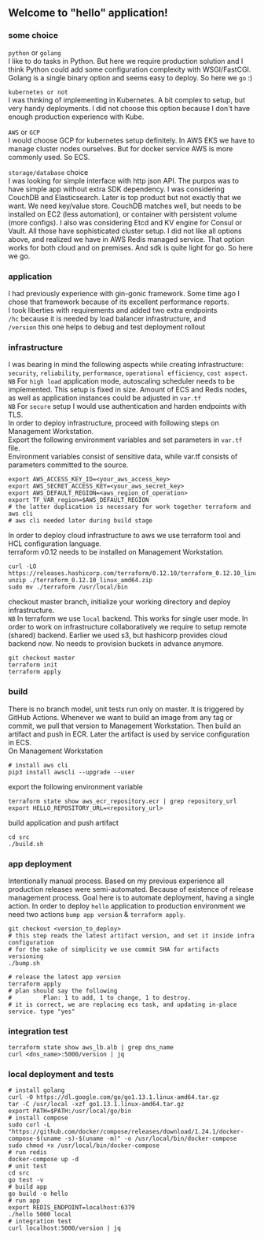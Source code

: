 ## Welcome to "hello" application!
### some choice
`python` or `golang`  
I like to do tasks in Python. But here we require production solution and I think Python could add some configuration complexity with WSGI/FastCGI. Golang is a single binary option and seems easy to deploy. So here we `go` :)  

`kubernetes or not`  
I was thinking of implementing in Kubernetes. A bit complex to setup, but very handy deployments. I did not choose this option because I don't have enough production experience with Kube.  

`AWS` or `GCP`  
I would choose GCP for kubernetes setup definitely. In AWS EKS we have to manage cluster nodes ourselves. But for docker service AWS is more commonly used. So ECS.  

`storage/database` choice  
I was looking for simple interface with http json API. The purpos was to have simple app without extra SDK dependency. I was considering CouchDB and Elasticsearch. Later is top product but not exactly that we want. We need key/value store. CouchDB matches well, but needs to be installed on EC2 (less automation), or container with persistent volume (more configs). I also was considering Etcd and KV engine for Consul or Vault. All those have sophisticated cluster setup. I did not like all options above, and realized we have in AWS Redis managed service. That option works for both cloud and on premises. And sdk is quite light for go. So here we go.  

### application
I had previously experience with gin-gonic framework. Some time ago I chose that framework because of its excellent performance reports.  
I took liberties with requirements and added two extra endpoints  
`/hc` because it is needed by load balancer infrastructure, and  
`/version` this one helps to debug and test deployment rollout  

### infrastructure
I was bearing in mind the following aspects while creating infrastructure: `security`, `reliability`, `performance`, `operational efficiency`, `cost aspect`.  
`NB` For `high load` application mode, autoscaling scheduler needs to be implemented. This setup is fixed in size. Amount of ECS and Redis nodes, as well as application instances could be adjusted in `var.tf`  
`NB` For `secure` setup I would use authentication and harden endpoints with TLS.  
In order to deploy infrastructure, proceed with following steps on Management Workstation.  
Export the following environment variables and set parameters in `var.tf` file.  
Environment variables consist of sensitive data, while var.tf consists of parameters committed to the source.  
```
export AWS_ACCESS_KEY_ID=<your_aws_access_key>
export AWS_SECRET_ACCESS_KEY=<your_aws_secret_key>
export AWS_DEFAULT_REGION=<aws_region_of_operation>
export TF_VAR_region=$AWS_DEFAULT_REGION
# the latter duplication is necessary for work together terraform and aws cli
# aws cli needed later during build stage
```
In order to deploy cloud infrastructure to aws we use terraform tool and HCL configuration language.  
terraform v0.12 needs to be installed on Management Workstation.  
```
curl -LO https://releases.hashicorp.com/terraform/0.12.10/terraform_0.12.10_linux_amd64.zip
unzip ./terraform_0.12.10_linux_amd64.zip
sudo mv ./terraform /usr/local/bin
```
checkout master branch, initialize your working directory and deploy infrastructure.  
`NB` In terraform we use `local` backend. This works for single user mode. In order to work on infrastructure collaboratively we require to setup remote (shared) backend. Earlier we used s3, but hashicorp provides cloud backend now. No needs to provision buckets in advance anymore.
```
git checkout master
terraform init
terraform apply
```

### build
There is no branch model, unit tests run only on master. It is triggered by GitHub Actions. Whenever we want to build an image from any tag or commit, we pull that version to Management Workstation.
Then build an artifact and push in ECR. Later the artifact is used by service configuration in ECS.  
On Management Workstation  
```
# install aws cli
pip3 install awscli --upgrade --user
```
export the following environment variable  
```
terraform state show aws_ecr_repository.ecr | grep repository_url
export HELLO_REPOSITORY_URL=<repository_url>
```
build application and push artifact  
```
cd src
./build.sh
```

### app deployment
Intentionally manual process. Based on my previous experience all production releases were semi-automated.
Because of existence of release management process.
Goal here is to automate deployment, having a single action.
In order to deploy `hello` application to production environment we need two actions `bump app version` & `terraform apply`.
```
git checkout <version_to_deploy>
# this step reads the latest artifact version, and set it inside infra configuration
# for the sake of simplicity we use commit SHA for artifacts versioning
./bump.sh

# release the latest app version
terraform apply
# plan should say the following
#         Plan: 1 to add, 1 to change, 1 to destroy.
# it is correct, we are replacing ecs task, and updating in-place service. type "yes"
```

### integration test
```
terraform state show aws_lb.alb | grep dns_name
curl <dns_name>:5000/version | jq
```

### local deployment and tests
```
# install golang
curl -O https://dl.google.com/go/go1.13.1.linux-amd64.tar.gz
tar -C /usr/local -xzf go1.13.1.linux-amd64.tar.gz
export PATH=$PATH:/usr/local/go/bin
# install compose
sudo curl -L "https://github.com/docker/compose/releases/download/1.24.1/docker-compose-$(uname -s)-$(uname -m)" -o /usr/local/bin/docker-compose
sudo chmod +x /usr/local/bin/docker-compose
# run redis
docker-compose up -d
# unit test
cd src
go test -v
# build app
go build -o hello
# run app
export REDIS_ENDPOINT=localhost:6379
./hello 5000 local
# integration test
curl localhost:5000/version | jq
```
